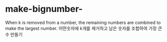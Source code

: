 # make-bignumber-
When k is removed from a number, the remaining numbers are combined to make the largest number. 어떤숫자에 k개를 제거하고 남은 숫자를 조합하여 가장 큰수 만들기
